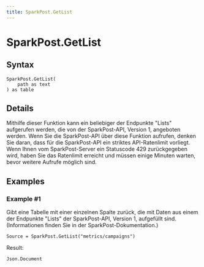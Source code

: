 ```yaml
---
title: SparkPost.GetList
---
```


# SparkPost.GetList



## Syntax

```powerquery
SparkPost.GetList(
    path as text
) as table
```


## Details

Mithilfe dieser Funktion kann ein beliebiger der Endpunkte "Lists" aufgerufen werden, die von der SparkPost-API, Version 1, angeboten werden. Wenn Sie die SparkPost-API über diese Funktion aufrufen, denken Sie daran, dass für die SparkPost-API ein striktes API-Ratenlimit vorliegt. Wenn Ihnen vom SparkPost-Server ein Statuscode 429 zurückgegeben wird, haben Sie das Ratenlimit erreicht und müssen einige Minuten warten, bevor weitere Aufrufe möglich sind.


## Examples

### Example #1 
Gibt eine Tabelle mit einer einzelnen Spalte zurück, die mit Daten aus einem der Endpunkte &#34;Lists&#34; der SparkPost-API, Version 1, aufgefüllt sind. (Informationen finden Sie in der SparkPost-Dokumentation.)
```powerquery
Source = SparkPost.GetList("metrics/campaigns")
```

Result: 
```powerquery
Json.Document
```



